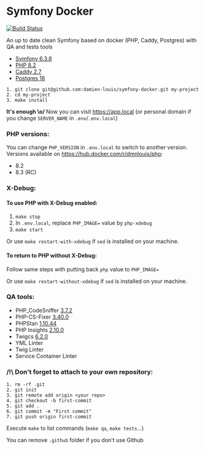 # Symfony Docker

[![Build Status](https://github.com/damien-louis/symfony-docker/workflows/ci/badge.svg)](https://github.com/damien-louis/symfony-docker/actions?query=workflow%3A%22ci%22)

An up to date clean Symfony based on docker (PHP, Caddy, Postgres) with QA and tests tools 

- [Symfony 6.3.8](https://github.com/symfony/symfony/releases/tag/v6.3.8)
- [PHP 8.2](https://hub.docker.com/r/dmnlouis/php)
- [Caddy 2.7](https://hub.docker.com/r/dmnlouis/caddy)
- [Postgres 16](https://hub.docker.com/_/postgres)

```
1. git clone git@github.com:damien-louis/symfony-docker.git my-project
2. cd my-project
3. make install
```
**It's enough \o/**
Now you can visit https://app.local (or personal domain if you change `SERVER_NAME` in `.env`/`.env.local`)

### PHP versions:
You can change `PHP_VERSION` in `.env.local` to switch to another version.  
Versions available on https://hub.docker.com/r/dmnlouis/php:
- 8.2
- 8.3 (RC)

### X-Debug:
#### To use PHP with X-Debug enabled:
1. `make stop`
2. In `.env.local`, replace `PHP_IMAGE=` value by `php-xdebug`
3. `make start`

Or use `make restart-with-xdebug` if `sed` is installed on your machine.

#### To return to PHP without X-Debug: 
Follow same steps with putting back `php` value to `PHP_IMAGE=`

Or use `make restart-without-xdebug` if `sed` is installed on your machine.

### QA tools: 

- PHP_CodeSniffer [3.7.2](https://github.com/squizlabs/PHP_CodeSniffer/releases/tag/3.7.2)
- PHP-CS-Fixer [3.40.0](https://github.com/PHP-CS-Fixer/PHP-CS-Fixer/releases/tag/v3.40.0)
- PHPStan [1.10.44](https://github.com/phpstan/phpstan/releases/tag/1.10.44)
- PHP Insights [2.10.0](https://github.com/nunomaduro/phpinsights/releases/tag/v2.10.0)
- Twigcs [6.2.0](https://github.com/friendsoftwig/twigcs/releases/tag/6.2.0)
- YML Linter
- Twig Linter 
- Service Container Linter

### /!\ Don't forget to attach to your own repository: 
```
1. rm -rf .git
2. git init
3. git remote add origin <your repo>
4. git checkout -b first-commit
5. git add .
6. git commit -m "First commit"
7. git push origin first-commit
```

Execute `make` to list commands (`make qa`, `make tests`...)

You can remove `.github` folder if you don't use Github
